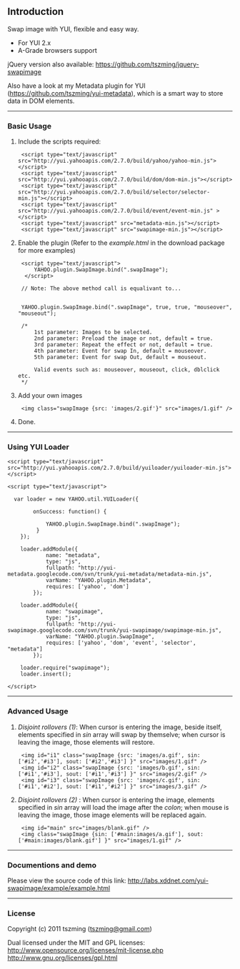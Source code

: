 Introduction
----------------

Swap image with YUI, flexible and easy way.

 * For YUI 2.x
 * A-Grade browsers support

jQuery version also available: https://github.com/tszming/jquery-swapimage

Also have a look at my Metadata plugin for YUI (https://github.com/tszming/yui-metadata), which is a smart way to store data in DOM elements.

----

### Basic Usage

1. Include the scripts required:


        <script type="text/javascript" src="http://yui.yahooapis.com/2.7.0/build/yahoo/yahoo-min.js"></script>
        <script type="text/javascript" src="http://yui.yahooapis.com/2.7.0/build/dom/dom-min.js"></script>
        <script type="text/javascript" src="http://yui.yahooapis.com/2.7.0/build/selector/selector-min.js"></script>
        <script type="text/javascript" src="http://yui.yahooapis.com/2.7.0/build/event/event-min.js" ></script>
        <script type="text/javascript" src="metadata-min.js"></script>
        <script type="text/javascript" src="swapimage-min.js"></script>

2. Enable the plugin (Refer to the *example.html* in the download package for more examples)


        <script type="text/javascript">
            YAHOO.plugin.SwapImage.bind(".swapImage");
         </script>

        // Note: The above method call is equalivant to...


        YAHOO.plugin.SwapImage.bind(".swapImage", true, true, "mouseover", "mouseout");
        
        /*
            1st parameter: Images to be selected.
            2nd parameter: Preload the image or not, default = true.
            3rd parameter: Repeat the effect or not, default = true.
            4th parameter: Event for swap In, default = mouseover.
            5th parameter: Event for swap Out, default = mouseout.
        
            Valid events such as: mouseover, mouseout, click, dblclick etc.
        */


3. Add your own images


        <img class="swapImage {src: 'images/2.gif'}" src="images/1.gif" />


4. Done.

----

### Using YUI Loader 

```
<script type="text/javascript" src="http://yui.yahooapis.com/2.7.0/build/yuiloader/yuiloader-min.js"></script>

<script type="text/javascript">

  var loader = new YAHOO.util.YUILoader({

        onSuccess: function() {
        
            YAHOO.plugin.SwapImage.bind(".swapImage");          
         }
    });

    loader.addModule({
            name: "metadata",
            type: "js",
            fullpath: "http://yui-metadata.googlecode.com/svn/trunk/yui-metadata/metadata-min.js",
            varName: "YAHOO.plugin.Metadata",
            requires: ['yahoo', 'dom']
        });

    loader.addModule({
            name: "swapimage",
            type: "js",
            fullpath: "http://yui-swapimage.googlecode.com/svn/trunk/yui-swapimage/swapimage-min.js",
            varName: "YAHOO.plugin.SwapImage",
            requires: ['yahoo', 'dom', 'event', 'selector', "metadata"]
        });

    loader.require("swapimage");
    loader.insert();
    
</script>
```

----
### Advanced Usage

1. *Disjoint rollovers (1)*: When cursor is entering the image, beside itself, elements specified in *sin* array will swap by themselve; when cursor is leaving the image, those elements will restore.  

        <img id="i1" class="swapImage {src: 'images/a.gif', sin: ['#i2','#i3'], sout: ['#i2','#i3'] }" src="images/1.gif" />
        <img id="i2" class="swapImage {src: 'images/b.gif', sin: ['#i1','#i3'], sout: ['#i1','#i3'] }" src="images/2.gif" />
        <img id="i3" class="swapImage {src: 'images/c.gif', sin: ['#i1','#i2'], sout: ['#i1','#i2'] }" src="images/3.gif" />


2. *Disjoint rollovers (2)* : When cursor is entering the image, elements specified in *sin* array will load the image after the *colon*; when mouse is leaving the image, those image elements will be replaced again.  

        <img id="main" src="images/blank.gif" />
        <img class="swapImage {sin: ['#main:images/a.gif'], sout: ['#main:images/blank.gif'] }" src="images/1.gif" />


----

### Documentions and demo

Please view the source code of this link: http://labs.xddnet.com/yui-swapimage/example/example.html

----
### License 

Copyright (c) 2011 tszming (tszming@gmail.com)

Dual licensed under the MIT and GPL licenses:
http://www.opensource.org/licenses/mit-license.php
http://www.gnu.org/licenses/gpl.html


